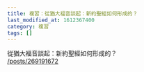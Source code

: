 ```yaml
---
title: 複習：從猶大福音談起：新約聖經如何形成的？
last_modified_at: 1612367400
category: 複習
tags: []
---
```


<p>從猶大福音談起：新約聖經如何形成的？<br>
<a href="/posts/269191672" target="_blank">/posts/269191672</a></p>

<p>&nbsp;</p>

